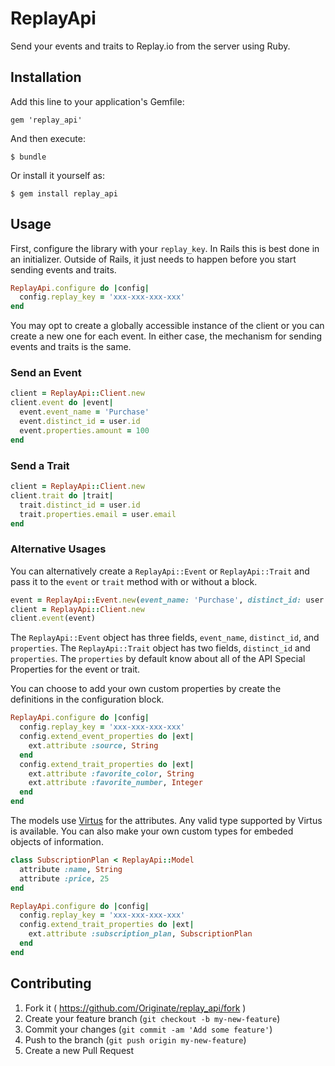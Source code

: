 # ReplayApi

Send your events and traits to Replay.io from the server using Ruby.

## Installation

Add this line to your application's Gemfile:

    gem 'replay_api'

And then execute:

    $ bundle

Or install it yourself as:

    $ gem install replay_api

## Usage

First, configure the library with your `replay_key`. In Rails
this is best done in an initializer. Outside of Rails, it just
needs to happen before you start sending events and traits.

```ruby
ReplayApi.configure do |config|
  config.replay_key = 'xxx-xxx-xxx-xxx'
end
```

You may opt to create a globally accessible instance of the client
or you can create a new one for each event. In either case, the
mechanism for sending events and traits is the same.

### Send an Event

```ruby
client = ReplayApi::Client.new
client.event do |event|
  event.event_name = 'Purchase'
  event.distinct_id = user.id
  event.properties.amount = 100
end
```

### Send a Trait
```ruby
client = ReplayApi::Client.new
client.trait do |trait|
  trait.distinct_id = user.id
  trait.properties.email = user.email
end
```

### Alternative Usages

You can alternatively create a `ReplayApi::Event` or `ReplayApi::Trait`
and pass it to the `event` or `trait` method with or without a block.

```ruby
event = ReplayApi::Event.new(event_name: 'Purchase', distinct_id: user.id, properties: { amount: 100 })
client = ReplayApi::Client.new
client.event(event)
```

The `ReplayApi::Event` object has three fields, `event_name`, `distinct_id`, and `properties`.
The `ReplayApi::Trait` object has two fields, `distinct_id` and `properties`.
The `properties` by default know about all of the API Special Properties for the event or trait.

You can choose to add your own custom properties by create the definitions in the configuration block.

```ruby
ReplayApi.configure do |config|
  config.replay_key = 'xxx-xxx-xxx-xxx'
  config.extend_event_properties do |ext|
    ext.attribute :source, String
  end
  config.extend_trait_properties do |ext|
    ext.attribute :favorite_color, String
    ext.attribute :favorite_number, Integer
  end
end
```

The models use [Virtus][1] for the attributes. Any valid type supported by Virtus is available.
You can also make your own custom types for embeded objects of information.

```ruby
class SubscriptionPlan < ReplayApi::Model
  attribute :name, String
  attribute :price, 25
end

ReplayApi.configure do |config|
  config.replay_key = 'xxx-xxx-xxx-xxx'
  config.extend_trait_properties do |ext|
    ext.attribute :subscription_plan, SubscriptionPlan
  end
end
```


## Contributing

1. Fork it ( https://github.com/Originate/replay_api/fork )
2. Create your feature branch (`git checkout -b my-new-feature`)
3. Commit your changes (`git commit -am 'Add some feature'`)
4. Push to the branch (`git push origin my-new-feature`)
5. Create a new Pull Request


  [1]: https://github.com/solnic/virtus
